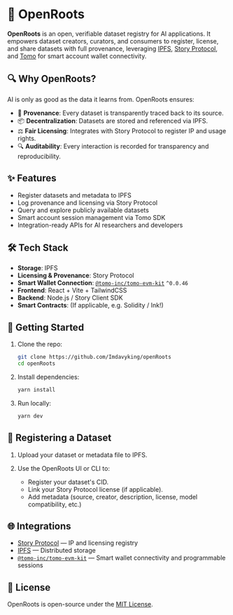 # 🌱 OpenRoots

**OpenRoots** is an open, verifiable dataset registry for AI applications. It empowers dataset creators, curators, and consumers to register, license, and share datasets with full provenance, leveraging [IPFS](https://ipfs.tech/), [Story Protocol](https://storyprotocol.xyz/), and [Tomo](https://www.npmjs.com/package/@tomo-inc/tomo-evm-kit) for smart account wallet connectivity.

## 🔍 Why OpenRoots?

AI is only as good as the data it learns from. OpenRoots ensures:

- 🔗 **Provenance**: Every dataset is transparently traced back to its source.
- 📦 **Decentralization**: Datasets are stored and referenced via IPFS.
- ⚖️ **Fair Licensing**: Integrates with Story Protocol to register IP and usage rights.
- 🔍 **Auditability**: Every interaction is recorded for transparency and reproducibility.

## ✨ Features

- Register datasets and metadata to IPFS
- Log provenance and licensing via Story Protocol
- Query and explore publicly available datasets
- Smart account session management via Tomo SDK
- Integration-ready APIs for AI researchers and developers

## 🛠 Tech Stack

- **Storage**: IPFS
- **Licensing & Provenance**: Story Protocol
- **Smart Wallet Connection**: [`@tomo-inc/tomo-evm-kit`](https://www.npmjs.com/package/@tomo-inc/tomo-evm-kit) `^0.0.46`
- **Frontend**: React + Vite + TailwindCSS
- **Backend**: Node.js / Story Client SDK
- **Smart Contracts**: (If applicable, e.g. Solidity / Ink!)

## 🚀 Getting Started

1. Clone the repo:

   ```bash
   git clone https://github.com/Imdavyking/openRoots
   cd openRoots
   ```

2. Install dependencies:

   ```bash
   yarn install
   ```

3. Run locally:

   ```bash
   yarn dev
   ```

## 📄 Registering a Dataset

1. Upload your dataset or metadata file to IPFS.
2. Use the OpenRoots UI or CLI to:

   - Register your dataset's CID.
   - Link your Story Protocol license (if applicable).
   - Add metadata (source, creator, description, license, model compatibility, etc.)

## 🌐 Integrations

- [Story Protocol](https://story.foundation) — IP and licensing registry
- [IPFS](https://ipfs.tech) — Distributed storage
- [`@tomo-inc/tomo-evm-kit`](https://www.npmjs.com/package/@tomo-inc/tomo-evm-kit) — Smart wallet connectivity and programmable sessions

## 📜 License

OpenRoots is open-source under the [MIT License](LICENSE).
